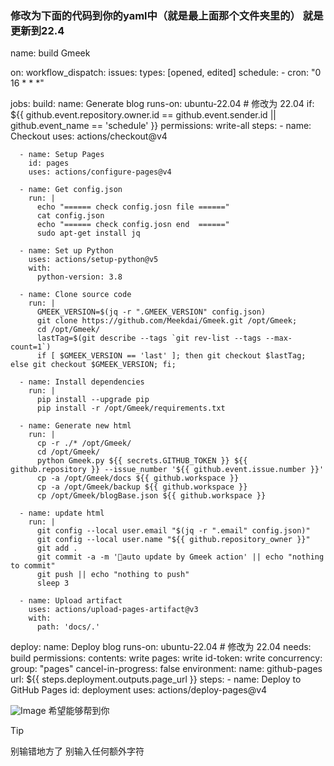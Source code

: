 ### 修改为下面的代码到你的yaml中（就是最上面那个文件夹里的） 就是更新到22.4 
name: build Gmeek

on:
  workflow_dispatch:
  issues:
    types: [opened, edited]
  schedule:
    - cron: "0 16 * * *"
    
jobs:
  build:
    name: Generate blog
    runs-on: ubuntu-22.04  # 修改为 22.04
    if: ${{ github.event.repository.owner.id == github.event.sender.id || github.event_name == 'schedule' }}
    permissions: write-all
    steps:
      - name: Checkout
        uses: actions/checkout@v4

      - name: Setup Pages
        id: pages
        uses: actions/configure-pages@v4

      - name: Get config.json
        run: |
          echo "====== check config.josn file ======"
          cat config.json
          echo "====== check config.josn end  ======"
          sudo apt-get install jq

      - name: Set up Python
        uses: actions/setup-python@v5
        with:
          python-version: 3.8

      - name: Clone source code
        run: |
          GMEEK_VERSION=$(jq -r ".GMEEK_VERSION" config.json)
          git clone https://github.com/Meekdai/Gmeek.git /opt/Gmeek;
          cd /opt/Gmeek/
          lastTag=$(git describe --tags `git rev-list --tags --max-count=1`)
          if [ $GMEEK_VERSION == 'last' ]; then git checkout $lastTag; else git checkout $GMEEK_VERSION; fi;

      - name: Install dependencies
        run: |
          pip install --upgrade pip
          pip install -r /opt/Gmeek/requirements.txt

      - name: Generate new html
        run: |
          cp -r ./* /opt/Gmeek/
          cd /opt/Gmeek/
          python Gmeek.py ${{ secrets.GITHUB_TOKEN }} ${{ github.repository }} --issue_number '${{ github.event.issue.number }}'
          cp -a /opt/Gmeek/docs ${{ github.workspace }} 
          cp -a /opt/Gmeek/backup ${{ github.workspace }} 
          cp /opt/Gmeek/blogBase.json ${{ github.workspace }} 
          
      - name: update html
        run: |
          git config --local user.email "$(jq -r ".email" config.json)"
          git config --local user.name "${{ github.repository_owner }}"
          git add .
          git commit -a -m '🎉auto update by Gmeek action' || echo "nothing to commit"
          git push || echo "nothing to push"
          sleep 3
          
      - name: Upload artifact
        uses: actions/upload-pages-artifact@v3
        with:
          path: 'docs/.'
          
  deploy:
    name: Deploy blog
    runs-on: ubuntu-22.04  # 修改为 22.04
    needs: build
    permissions:
      contents: write
      pages: write
      id-token: write
    concurrency:
      group: "pages"
      cancel-in-progress: false
    environment:
      name: github-pages
      url: ${{ steps.deployment.outputs.page_url }}
    steps:
      - name: Deploy to GitHub Pages
        id: deployment
        uses: actions/deploy-pages@v4

![Image](https://github.com/user-attachments/assets/631890cf-a242-405b-945f-27e159e0cb0e)
希望能够帮到你 
> [!TIP]
> 别输错地方了 别输入任何额外字符 
